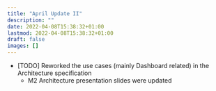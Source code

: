 ```yaml
---
title: "April Update II"
description: ""
date: 2022-04-08T15:38:32+01:00
lastmod: 2022-04-08T15:38:32+01:00
draft: false
images: []
---
```


- [TODO] Reworked the use cases (mainly Dashboard related) in the Architecture specification
    - M2 Architecture presentation slides were updated